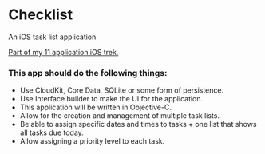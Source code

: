 Checklist
=========
An iOS task list application

[Part of my 11 application iOS trek.](https://github.com/royels/11-applications)

### This app should do the following things:
- Use CloudKit, Core Data, SQLite or some form of persistence.
- Use Interface builder to make the UI for the application.
- This application will be written in Objective-C.
- Allow for the creation and management of multiple task lists.
- Be able to assign specific dates and times to tasks + one list that shows all tasks due today.
- Allow assigning a priority level to each task.

